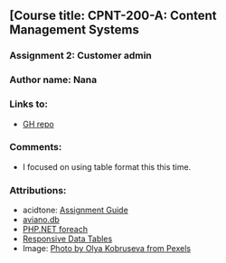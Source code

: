 ## [Course title: CPNT-200-A: Content Management Systems

### Assignment 2: Customer admin
### Author name: Nana

### Links to:
  + [GH repo](https://github.com/CreativeNana/cpnt200-a2)

### Comments: 
* I focused on using table format this this time.

   
### Attributions: 
  + acidtone: [Assignment Guide](https://github.com/sait-wbdv/assessments/tree/master/cpnt200/assignment-1) 
  + [aviano.db](https://github.com/hurshd0/aviano-db)
  + [PHP.NET foreach](https://www.php.net/manual/en/control-structures.foreach.php)
  + [Responsive Data Tables](https://css-tricks.com/responsive-data-tables/)
  + Image: [Photo by Olya Kobruseva from Pexels](https://www.pexels.com/photo/love-people-woman-art-5428829/)
